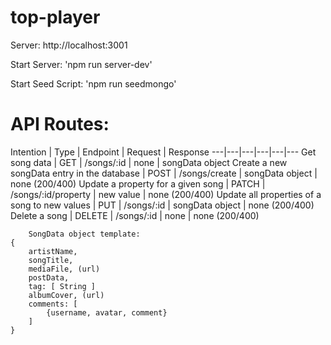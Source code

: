 # top-player

Server: http://localhost:3001

Start Server: 'npm run server-dev'

Start Seed Script: 'npm run seedmongo'

# API Routes:
Intention | Type | Endpoint | Request | Response
---|---|---|---|---|---
Get song data | GET | /songs/:id | none | songData object 
Create a new songData entry in the database | POST | /songs/create | songData object | none (200/400)
Update a property for a given song | PATCH | /songs/:id/property | new value | none (200/400)
Update all properties of a song to new values | PUT | /songs/:id | songData object | none (200/400)
Delete a song | DELETE | /songs/:id | none | none (200/400)


        SongData object template:
    {
        artistName,  
        songTitle,  
        mediaFile, (url)  
        postData,  
        tag: [ String ]  
        albumCover, (url)  
        comments: [  
            {username, avatar, comment}
        ]
    }